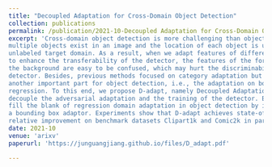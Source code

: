 ```yaml
---
title: "Decoupled Adaptation for Cross-Domain Object Detection"
collection: publications
permalink: /publication/2021-10-Decoupled Adaptation for Cross-Domain Object Detection-number-1
excerpt: 'Cross-domain object detection is more challenging than object classification since
multiple objects exist in an image and the location of each object is unknown in the
unlabeled target domain. As a result, when we adapt features of different objects
to enhance the transferability of the detector, the features of the foreground and
the background are easy to be confused, which may hurt the discriminability of the
detector. Besides, previous methods focused on category adaptation but ignored
another important part for object detection, i.e., the adaptation on bounding box
regression. To this end, we propose D-adapt, namely Decoupled Adaptation, to
decouple the adversarial adaptation and the training of the detector. Besides, we
fill the blank of regression domain adaptation in object detection by introducing
a bounding box adaptor. Experiments show that D-adapt achieves state-of-theart results on four cross-domain object detection tasks and yields 17% and 21%
relative improvement on benchmark datasets Clipart1k and Comic2k in particular.'
date: 2021-10
venue: 'arixv'
paperurl: 'https://junguangjiang.github.io/files/D_adapt.pdf'

---
```

